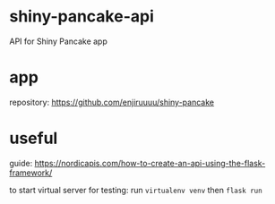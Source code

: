 # shiny-pancake-api
API for Shiny Pancake app

# app
repository: https://github.com/enjiruuuu/shiny-pancake

# useful
guide: https://nordicapis.com/how-to-create-an-api-using-the-flask-framework/

to start virtual server for testing: 
run ```virtualenv venv``` then ``` flask run ```
